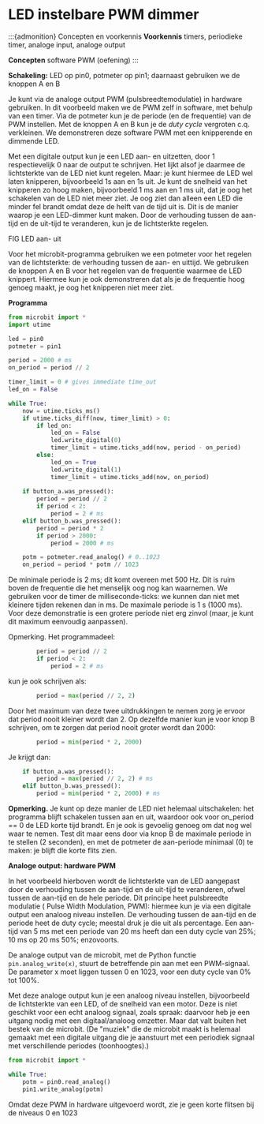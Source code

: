 # LED instelbare PWM dimmer

:::{admonition} Concepten en voorkennis
**Voorkennis** timers, periodieke timer, analoge input, analoge output 

**Concepten** software PWM (oefening) 
:::

**Schakeling:** LED op pin0, potmeter op pin1; daarnaast gebruiken we de knoppen A en B 

Je kunt via de analoge output PWM (pulsbreedtemodulatie) in hardware gebruiken. In dit voorbeeld maken we de PWM zelf in software, met behulp van een timer. Via de potmeter kun je de periode (en de frequentie) van de PWM instellen. Met de knoppen A en B kun je de *duty cycle* vergroten c.q. verkleinen. We demonstreren deze software PWM met een knipperende en dimmende LED.

Met een digitale output kun je een LED aan- en uitzetten, door 1 respectievelijk 0 naar de output te schrijven. Het lijkt alsof je daarmee de lichtsterkte van de LED niet kunt regelen. Maar: je kunt hiermee de LED wel laten knipperen, bijvoorbeeld 1s aan en 1s uit. Je kunt de snelheid van het knipperen zo hoog maken, bijvoorbeeld 1 ms aan en 1 ms uit, dat je oog het schakelen van de LED niet meer ziet. Je oog ziet dan alleen een LED die minder fel brandt omdat deze de helft van de tijd uit is. Dit is de manier waarop je een LED-dimmer kunt maken. Door de verhouding tussen de aan-tijd en de uit-tijd te veranderen, kun je de lichtsterkte regelen.

FIG LED aan- uit

Voor het microbit-programma gebruiken we een potmeter voor het regelen van de lichtsterkte: de verhouding tussen de aan- en uittijd. We gebruiken de knoppen A en B voor het regelen van de frequentie waarmee de LED knippert. Hiermee kun je ook demonstreren dat als je de frequentie hoog genoeg maakt, je oog het knipperen niet meer ziet.

**Programma**

```Python
from microbit import *
import utime

led = pin0
potmeter = pin1

period = 2000 # ms
on_period = period // 2

timer_limit = 0 # gives immediate time_out
led_on = False

while True:
    now = utime.ticks_ms()
    if utime.ticks_diff(now, timer_limit) > 0:
        if led_on:
            led_on = False
            led.write_digital(0)
            timer_limit = utime.ticks_add(now, period - on_period)
        else:
            led_on = True
            led.write_digital(1)
            timer_limit = utime.ticks_add(now, on_period)
 
    if button_a.was_pressed():
        period = period // 2
        if period < 2:
            period = 2 # ms
    elif button_b.was_pressed():
        period = period * 2
        if period > 2000:
            period = 2000 # ms

    potm = potmeter.read_analog() # 0..1023
    on_period = period * potm // 1023
```

De minimale periode is 2 ms; dit komt overeen met 500 Hz. Dit is ruim boven de frequentie die het menselijk oog nog kan waarnemen. We gebruiken voor de timer de milliseconde-ticks: we kunnen dan niet met kleinere tijden rekenen dan in ms. De maximale periode is 1 s (1000 ms). Voor deze demonstratie is een grotere periode niet erg zinvol (maar, je kunt dit maximum eenvoudig aanpassen).

Opmerking. Het programmadeel:

```Python
        period = period // 2
        if period < 2:
            period = 2 # ms
```
            
kun je ook schrijven als:

```Python
        period = max(period // 2, 2)
```

Door het maximum van deze twee uitdrukkingen te nemen zorg je ervoor dat period nooit kleiner wordt dan 2.
Op dezelfde manier kun je voor knop B schrijven, om te zorgen dat period nooit groter wordt dan 2000:

```Python
        period = min(period * 2, 2000)
```

Je krijgt dan:

```Python
    if button_a.was_pressed():
        period = max(period // 2, 2) # ms
    elif button_b.was_pressed():
        period = min(period * 2, 2000) # ms
```
        
**Opmerking.** Je kunt op deze manier de LED niet helemaal uitschakelen: het programma blijft schakelen tussen aan en uit, waardoor ook voor on_period == 0 de LED korte tijd brandt. En je ook is gevoelig genoeg om dat nog wel waar te nemen. Test dit maar eens door via knop B de maximale periode in te stellen (2 seconden), en met de potmeter de aan-periode minimaal (0) te maken: je blijft die korte flits zien.

**Analoge output: hardware PWM**

In het voorbeeld hierboven wordt de lichtsterkte van de LED aangepast door de verhouding tussen de aan-tijd en de uit-tijd te veranderen, ofwel tussen de aan-tijd en de hele periode. Dit principe heet pulsbreedte modulatie ( Pulse Width Modulation, PWM): hiermee kun je via een digitale output een analoog niveau instellen. De verhouding tussen de aan-tijd en de periode heet de duty cycle; meestal druk je die uit als percentage. Een aan-tijd van 5 ms met een periode van 20 ms heeft dan een duty cycle van 25%; 10 ms op 20 ms 50%; enzovoorts.

De analoge output van de microbit, met de Python functie `pin.analog_write(x)`, stuurt de betreffende pin aan met een PWM-signaal. De parameter x moet liggen tussen 0 en 1023, voor een duty cycle van 0% tot 100%.

Met deze analoge output kun je een analoog niveau instellen, bijvoorbeeld de lichtsterkte van een LED, of de snelheid van een motor. Deze is niet geschikt voor een echt analoog signaal, zoals spraak: daarvoor heb je een uitgang nodig met een digitaal/analoog omzetter. Maar dat valt buiten het bestek van de microbit. (De "muziek" die de microbit maakt is helemaal gemaakt met een digitale uitgang die je aanstuurt met een periodiek signaal met verschillende periodes (toonhoogtes).)

```Python
from microbit import *

while True:
    potm = pin0.read_analog()
    pin1.write_analog(potm)
```

Omdat deze PWM in hardware uitgevoerd wordt, zie je geen korte flitsen bij de niveaus 0 en 1023